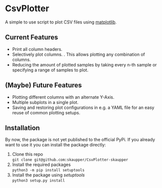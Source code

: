 # CsvPlotter

A simple to use script to plot CSV files using [matplotlib](https://matplotlib.org/).

## Current Features

- Print all column headers.
- Selectively plot columns. . This allows plotting any combination of columns.
- Reducing the amount of plotted samples by taking every n-th sample or specifying a range of samples to plot.

## (Maybe) Future Features

- Plotting different columns with an alternate Y-Axis.
- Multiple subplots in a single plot.
- Saving and restoring plot configurations in e.g. a YAML file for an easy reuse of common plotting setups.

## Installation

By now, the package is not yet published to the official PyPi. If you already want to use it you can install the package directly:

1. Clone this repo \
   `git clone git@github.com:skaupper/CsvPlotter-skaupper`
2. Install the required packages\
   `python3 -m pip install setuptools`
3. Install the package using *setuptools*\
   `python3 setup.py install`
